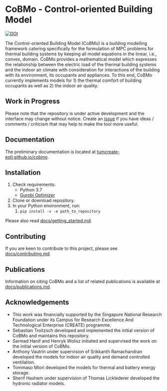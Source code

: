 # CoBMo - Control-oriented Building Model

[![DOI](https://zenodo.org/badge/173782015.svg)](https://zenodo.org/badge/latestdoi/173782015)

The Control-oriented Building Model (CoBMo) is a building modelling framework catering specifically for the formulation of MPC problems for thermal building systems by keeping all model equations in the linear, i.e., convex, domain. CoBMo provides a mathematical model which expresses the relationship between the electric load of the thermal building systems and the indoor air climate with consideration for interactions of the building with its environment, its occupants and appliances. To this end, CoBMo currently implements models for 1) the thermal comfort of building occupants as well as 2) the indoor air quality.

## Work in Progress

Please note that the repository is under active development and the interface may change without notice. Create an [issue](https://github.com/TUMCREATE-ESTL/cobmo/issues) if you have ideas / comments / criticism that may help to make the tool more useful.

## Documentation

The preliminary documentation is located at [tumcreate-estl.github.io/cobmo](https://tumcreate-estl.github.io/cobmo).

## Installation

1. Check requirements:
    - Python 3.7
    - [Gurobi Optimizer](http://www.gurobi.com/)
2. Clone or download repository.
3. In your Python environment, run:
    1. `pip install -v -e path_to_repository`

Please also read [docs/getting_started.md](./docs/getting_started.md).

## Contributing

If you are keen to contribute to this project, please see [docs/contributing.md](./docs/contributing.md).

## Publications

Information on citing CoBMo and a list of related publications is available at [docs/publications.md](docs/publications.md).

## Acknowledgements

- This work was financially supported by the Singapore National Research Foundation under its Campus for Research Excellence And Technological Enterprise (CREATE) programme.
- Sebastian Troitzsch developed and implemented the initial version of CoBMo and maintains this repository.
- Sarmad Hanif and Henryk Wolisz initiated and supervised the work on the initial version of CoBMo.
- Anthony Vautrin under supervision of Srikkanth Ramachandran developed the models for indoor air quality and demand controlled ventilation.
- Tommaso Miori developed the models for thermal and battery energy storage.
- Sherif Hashem under supervision of Thomas Licklederer developed the hydronic radiator models.
